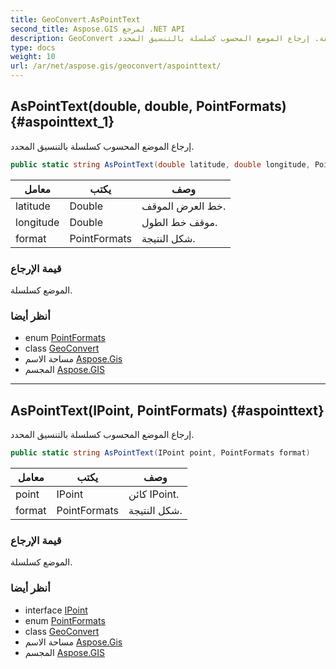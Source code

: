```yaml
---
title: GeoConvert.AsPointText
second_title: Aspose.GIS لمرجع .NET API
description: GeoConvert طريقة. إرجاع الموضع المحسوب كسلسلة بالتنسيق المحدد.
type: docs
weight: 10
url: /ar/net/aspose.gis/geoconvert/aspointtext/
---
```

## AsPointText(double, double, PointFormats) {#aspointtext_1}

إرجاع الموضع المحسوب كسلسلة بالتنسيق المحدد.

```csharp
public static string AsPointText(double latitude, double longitude, PointFormats format)
```

| معامل | يكتب | وصف |
| --- | --- | --- |
| latitude | Double | خط العرض الموقف. |
| longitude | Double | موقف خط الطول. |
| format | PointFormats | شكل النتيجة. |

### قيمة الإرجاع

الموضع كسلسلة.

### أنظر أيضا

* enum [PointFormats](../../pointformats/)
* class [GeoConvert](../)
* مساحة الاسم [Aspose.Gis](../../geoconvert/)
* المجسم [Aspose.GIS](../../../)

---

## AsPointText(IPoint, PointFormats) {#aspointtext}

إرجاع الموضع المحسوب كسلسلة بالتنسيق المحدد.

```csharp
public static string AsPointText(IPoint point, PointFormats format)
```

| معامل | يكتب | وصف |
| --- | --- | --- |
| point | IPoint | كائن IPoint. |
| format | PointFormats | شكل النتيجة. |

### قيمة الإرجاع

الموضع كسلسلة.

### أنظر أيضا

* interface [IPoint](../../../aspose.gis.geometries/ipoint/)
* enum [PointFormats](../../pointformats/)
* class [GeoConvert](../)
* مساحة الاسم [Aspose.Gis](../../geoconvert/)
* المجسم [Aspose.GIS](../../../)


